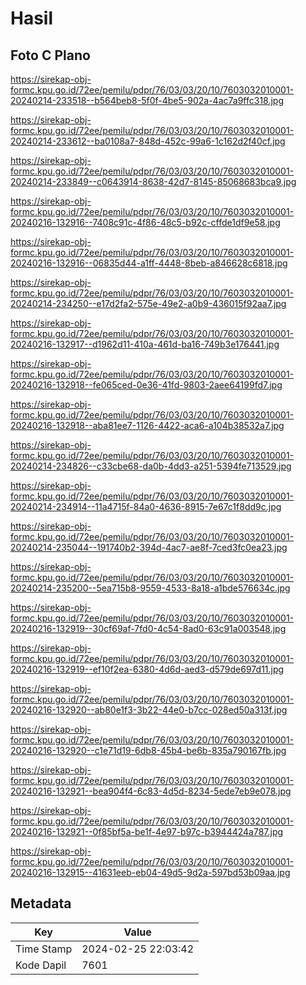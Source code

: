 # Hasil

## Foto C Plano

https://sirekap-obj-formc.kpu.go.id/72ee/pemilu/pdpr/76/03/03/20/10/7603032010001-20240214-233518--b564beb8-5f0f-4be5-902a-4ac7a9ffc318.jpg

https://sirekap-obj-formc.kpu.go.id/72ee/pemilu/pdpr/76/03/03/20/10/7603032010001-20240214-233612--ba0108a7-848d-452c-99a6-1c162d2f40cf.jpg

https://sirekap-obj-formc.kpu.go.id/72ee/pemilu/pdpr/76/03/03/20/10/7603032010001-20240214-233849--c0643914-8638-42d7-8145-85068683bca9.jpg

https://sirekap-obj-formc.kpu.go.id/72ee/pemilu/pdpr/76/03/03/20/10/7603032010001-20240216-132916--7408c91c-4f86-48c5-b92c-cffde1df9e58.jpg

https://sirekap-obj-formc.kpu.go.id/72ee/pemilu/pdpr/76/03/03/20/10/7603032010001-20240216-132916--06835d44-a1ff-4448-8beb-a846628c6818.jpg

https://sirekap-obj-formc.kpu.go.id/72ee/pemilu/pdpr/76/03/03/20/10/7603032010001-20240214-234250--e17d2fa2-575e-49e2-a0b9-436015f92aa7.jpg

https://sirekap-obj-formc.kpu.go.id/72ee/pemilu/pdpr/76/03/03/20/10/7603032010001-20240216-132917--d1962d11-410a-461d-ba16-749b3e176441.jpg

https://sirekap-obj-formc.kpu.go.id/72ee/pemilu/pdpr/76/03/03/20/10/7603032010001-20240216-132918--fe065ced-0e36-41fd-9803-2aee64199fd7.jpg

https://sirekap-obj-formc.kpu.go.id/72ee/pemilu/pdpr/76/03/03/20/10/7603032010001-20240216-132918--aba81ee7-1126-4422-aca6-a104b38532a7.jpg

https://sirekap-obj-formc.kpu.go.id/72ee/pemilu/pdpr/76/03/03/20/10/7603032010001-20240214-234826--c33cbe68-da0b-4dd3-a251-5394fe713529.jpg

https://sirekap-obj-formc.kpu.go.id/72ee/pemilu/pdpr/76/03/03/20/10/7603032010001-20240214-234914--11a4715f-84a0-4636-8915-7e67c1f8dd9c.jpg

https://sirekap-obj-formc.kpu.go.id/72ee/pemilu/pdpr/76/03/03/20/10/7603032010001-20240214-235044--191740b2-394d-4ac7-ae8f-7ced3fc0ea23.jpg

https://sirekap-obj-formc.kpu.go.id/72ee/pemilu/pdpr/76/03/03/20/10/7603032010001-20240214-235200--5ea715b8-9559-4533-8a18-a1bde576634c.jpg

https://sirekap-obj-formc.kpu.go.id/72ee/pemilu/pdpr/76/03/03/20/10/7603032010001-20240216-132919--30cf69af-7fd0-4c54-8ad0-63c91a003548.jpg

https://sirekap-obj-formc.kpu.go.id/72ee/pemilu/pdpr/76/03/03/20/10/7603032010001-20240216-132919--ef10f2ea-6380-4d6d-aed3-d579de697d11.jpg

https://sirekap-obj-formc.kpu.go.id/72ee/pemilu/pdpr/76/03/03/20/10/7603032010001-20240216-132920--ab80e1f3-3b22-44e0-b7cc-028ed50a313f.jpg

https://sirekap-obj-formc.kpu.go.id/72ee/pemilu/pdpr/76/03/03/20/10/7603032010001-20240216-132920--c1e71d19-6db8-45b4-be6b-835a790167fb.jpg

https://sirekap-obj-formc.kpu.go.id/72ee/pemilu/pdpr/76/03/03/20/10/7603032010001-20240216-132921--bea904f4-6c83-4d5d-8234-5ede7eb9e078.jpg

https://sirekap-obj-formc.kpu.go.id/72ee/pemilu/pdpr/76/03/03/20/10/7603032010001-20240216-132921--0f85bf5a-be1f-4e97-b97c-b3944424a787.jpg

https://sirekap-obj-formc.kpu.go.id/72ee/pemilu/pdpr/76/03/03/20/10/7603032010001-20240216-132915--41631eeb-eb04-49d5-9d2a-597bd53b09aa.jpg


## Metadata

| Key        | Value               |
| ---------- | ------------------- |
| Time Stamp | 2024-02-25 22:03:42 |
| Kode Dapil | 7601                |



